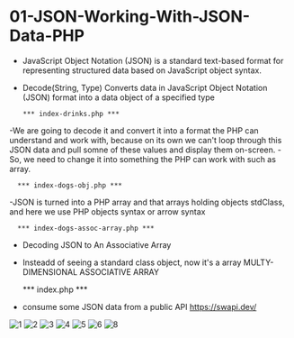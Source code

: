 # 01-JSON-Working-With-JSON-Data-PHP

* JavaScript Object Notation (JSON) is a standard text-based format for representing structured data based on JavaScript object syntax.
* Decode(String, Type) Converts data in JavaScript Object Notation (JSON) format into a data object of a specified type

      *** index-drinks.php ***
-We are going to decode it and convert it into a format the PHP can understand and work with, because on its own we can't loop through this JSON data and pull somne of  these values and display them on-screen.
-So, we need to change it into something the PHP can work with such as array.


      *** index-dogs-obj.php ***
-JSON is turned into a PHP array and that arrays holding objects stdClass, and here we use PHP objects syntax or arrow syntax

      *** index-dogs-assoc-array.php ***
- Decoding JSON to An Associative Array     
- Insteadd of seeing a standard class object, now it's a array MULTY-DIMENSIONAL ASSOCIATIVE ARRAY 
         
     *** index.php  ***
- consume some JSON data from a public API  https://swapi.dev/     


![1](https://user-images.githubusercontent.com/56784702/206860040-8499691e-f97c-419a-82a7-da843eb374ad.png)
![2](https://user-images.githubusercontent.com/56784702/206860043-393701dd-9b9b-4628-a379-c76ead3680ce.png)
![3](https://user-images.githubusercontent.com/56784702/206860044-51343068-0a85-47a9-9557-2e0eef5a2021.png)
![4](https://user-images.githubusercontent.com/56784702/206860048-bbab5078-edf2-400d-93f6-eb0f8fbe4673.png)
![5](https://user-images.githubusercontent.com/56784702/206860054-e3daee80-4761-4f8e-b26d-59c17c2e7568.png)
![6](https://user-images.githubusercontent.com/56784702/206860060-46c21dca-0204-4594-aeaa-297b4fe04ef6.png)
![8](https://user-images.githubusercontent.com/56784702/206860062-c937af7f-072e-4da0-89ae-181925e4be09.jpg)
